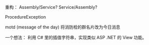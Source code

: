 ﻿重构：
Assembly/Service?
Service/Assembly?

ProcedureException

motd (message of the day)
将消防栓的群名片改为今日消息

一个想法：
利用 C# 里的插值字符串，实现类似 ASP .NET 的 View 功能。